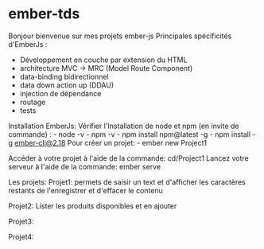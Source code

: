 # ember-tds
Bonjour bienvenue sur mes projets ember-js
Principales spécificités d'EmberJs : 
  - Développement en couche par extension du HTML
  - architecture MVC → MRC (Model Route Component)
  - data-binding bidirectionnel
  - data down action up (DDAU)
  - injection de dépendance
  - routage
  - tests
 
Installation EmberJs:
  Vérifier l'Installation de node et npm (en invite de commande) :
    - node -v
    - npm -v
    - npm install npm@latest -g
    - npm install -g ember-cli@2.18
  Pour créer un projet:
    - ember new Project1
    
  Accéder à votre projet à l'aide de la commande: cd/Project1
  Lancez votre serveur à l'aide de la commande: ember serve
  
Les projets:
 Projet1: permets de saisir un text et d'afficher les caractères restants de l'enregistrer et d'effacer le contenu
  
 Projet2: Lister les produits disponibles et en ajouter
 
 Projet3:
  
 Projet4:
            
   
    
